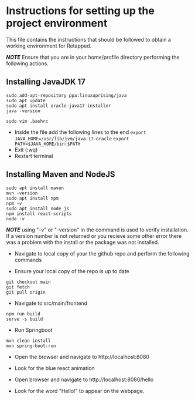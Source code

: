 # Instructions for setting up the project environment
This file contains the instructions that should be followed to obtain a working environment for Retapped. 

**_NOTE_** Ensure that you are in your home/profile directory performing the following actions.
## Installing JavaJDK 17
```
sudo add-apt-repository ppa:linuxuprising/java
sudo apt update
sudo apt install oracle-java17-installer
java -version
```

```
sudo vim .bashrc
```

- Inside the file add the following lines to the end
`export JAVA_HOME=/usr/lib/jvm/java-17-oracle`
`export PATH=$JAVA_HOME/bin:$PATH`
- Exit (:wq)
- Restart terminal

## Installing Maven and NodeJS

```
sudo apt install maven
mvn -version
sudo apt install npm
npm -v
sudo apt install node js
npm install react-scripts
node -v
```

**_NOTE_** using "-v" or "-version" in the command is used to verify installation. If a version number is not returned or you recieve some other error there was a problem with the install or the package was not installed.

- Navigate to local copy of your the github repo and perform the following commands

- Ensure your local copy of the repo is up to date
```
git checkout main
git fetch
git pull origin
```
- Navigate to src/main/frontend
```
npm run build
serve -s build
```
- Run Springboot
```
mvn clean install
mvn spring-boot:run
```
- Open the browser and navigate to http://localhost:8080
* Look for the blue react animation

- Open browser and navigate to http://localhost:8080/hello
* Look for the word "Hello!" to appear on the webpage. 
